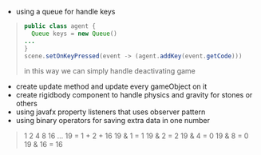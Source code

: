  - using a queue for handle keys
> ```java
> public class agent {
>   Queue keys = new Queue()
> ...
> }
> scene.setOnKeyPressed(event -> (agent.addKey(event.getCode)))
> ```
> in this way we can simply handle deactivating game

 - create update method and update every gameObject on it
 - create rigidbody component to handle physics and gravity for stones or others
 - using javafx property listeners that uses observer pattern
 - using binary operators for saving extra data in one number
> 1 2 4 8 16 ...
> 19 = 1 + 2 + 16
> 19 & 1 = 1
> 19 & 2 = 2
> 19 & 4 = 0
> 19 & 8 = 0
> 19 & 16 = 16